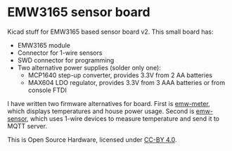EMW3165 sensor board
====================

Kicad stuff for EMW3165 based sensor board v2. This small
board has:

- EMW3165 module
- Connector for 1-wire sensors
- SWD connector for programming
- Two alternative power supplies (solder only one):
  - MCP1640 step-up converter, provides 3.3V from 2 AA batteries
  - MAX604 LDO regulator, provides 3.3V from 3 AAA batteries or from console FTDI

I have written two firmware alternatives for board. First 
is [emw-meter][1], which displays temperatures and house power usage. 
Second is [emw-sensor][2], which uses 1-wire devices to measure temperature
and send it to MQTT server.

This is Open Source Hardware, licensed under [CC-BY 4.0][3].

[1]: https://github.com/AriZuu/emw-meter
[2]: https://github.com/AriZuu/emw-sensor
[3]: https://creativecommons.org/licenses/by/4.0/
